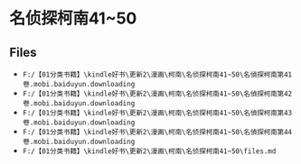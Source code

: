 # 名侦探柯南41~50

## Files

- `F:/【01分类书籍】\kindle好书\更新2\漫画\柯南\名侦探柯南41~50\名偵探柯南第41卷.mobi.baiduyun.downloading`
- `F:/【01分类书籍】\kindle好书\更新2\漫画\柯南\名侦探柯南41~50\名偵探柯南第42卷.mobi.baiduyun.downloading`
- `F:/【01分类书籍】\kindle好书\更新2\漫画\柯南\名侦探柯南41~50\名偵探柯南第43卷.mobi.baiduyun.downloading`
- `F:/【01分类书籍】\kindle好书\更新2\漫画\柯南\名侦探柯南41~50\名偵探柯南第44卷.mobi.baiduyun.downloading`
- `F:/【01分类书籍】\kindle好书\更新2\漫画\柯南\名侦探柯南41~50\files.md`

